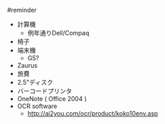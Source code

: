 
#reminder
* 計算機
   * 例年通りDell/Compaq
* 椅子
* 端末機
   * G5?
* Zaurus
* 旅費
* 2.5"ディスク
* バーコードプリンタ
* OneNote ( Office 2004 )
* OCR software
   * http://ai2you.com/ocr/product/koko10env.asp


